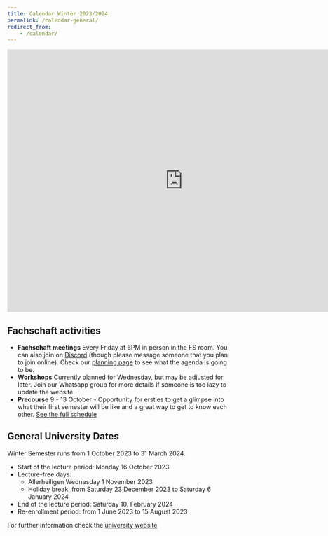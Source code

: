 ```yaml
---
title: Calendar Winter 2023/2024
permalink: /calendar-general/
redirect_from:
    - /calendar/
---
```



<iframe src="https://calendar.google.com/calendar/u/0/embed?src=b8b5e3308a11d1f02ea9a710a07116117b568951be60f5325846200d09ae9f25@group.calendar.google.com&ctz=Europe/Berlin"  width="800" height="600" frameborder="0" scrolling="no">  </iframe>



## Fachschaft activities

- **Fachschaft meetings** Every Friday at 6PM in person in the FS room. You can also join on [Discord](https://discord.gg/FcaEeaE6WN) (though please message someone that you plan to join online). Check our [planning page](https://github.com/fs-linguistics/Fachschaft-Planning) to see what the agenda is going to be.
- **Workshops** Currently planned for Wednesday, but may be adjusted for later. Join our Whatsapp group for more details if someone is too lazy to update the website. 
- **Precourse** 9 - 13 October - Opportunity for ersties to get a glimpse into what their first semester will be like and a great way to get to know each other. [See the full schedule](/precourse-schedule/)


## General University Dates

Winter Semester runs from 1 October 2023 to 31 March 2024.

- Start of the lecture period: Monday 16 October 2023
- Lecture-free days:
    - Allerheiligen Wednesday 1 November 2023
    - Holiday break: from Saturday 23 December 2023 to Saturday 6 January 2024
- End of the lecture period: Saturday 10. February 2024
- Re-enrollment period: from 1 June 2023 to 15 August 2023

For further information check the [university website](https://uni-tuebingen.de/studium/studienorganisation/semester-und-studienplanung/semestertermine/semestertermine-bis-2027/)

